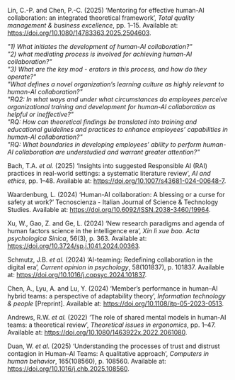 Lin, C.-P. and Chen, P.-C. (2025) ‘Mentoring for effective human-AI collaboration: an integrated theoretical framework’, _Total quality management & business excellence_, pp. 1–15. Available at: https://doi.org/10.1080/14783363.2025.2504603.
  
*"1) What initiates the development of human-AI collaboration?"*  
*"2) what mediating process is involved for achieving human-AI collaboration?"*  
*"3) What are the key mod - erators in this process, and how do they operate?"*  
*"What defines a novel organization’s learning culture as highly relevant to human-AI collaboration?"*  
*"RQ2: In what ways and under what circumstances do employees perceive organizational training and development for human-AI collaboration as helpful or ineffective?"*  
*"RQ: How can theoretical findings be translated into training and educational guidelines and practices to enhance employees’ capabilities in human-AI collaboration?"*  
*"RQ: What boundaries in developing employees’ ability to perform human-AI collaboration are understudied and warrant greater attention?"*

Bach, T.A. _et al._ (2025) ‘Insights into suggested Responsible AI (RAI) practices in real-world settings: a systematic literature review’, _AI and ethics_, pp. 1–48. Available at: https://doi.org/10.1007/s43681-024-00648-7.

Waardenburg, L. (2024) ‘Human-AI collaboration: A blessing or a curse for safety at work?’ Tecnoscienza - Italian Journal of Science & Technology Studies. Available at: https://doi.org/10.6092/ISSN.2038-3460/19964.

Xu, W., Gao, Z. and Ge, L. (2024) ‘New research paradigms and agenda of human factors science in the intelligence era’, _Xin li xue bao. Acta psychologica Sinica_, 56(3), p. 363. Available at: https://doi.org/10.3724/sp.j.1041.2024.00363.

Schmutz, J.B. _et al._ (2024) ‘AI-teaming: Redefining collaboration in the digital era’, _Current opinion in psychology_, 58(101837), p. 101837. Available at: https://doi.org/10.1016/j.copsyc.2024.101837.

Chen, A., Lyu, A. and Lu, Y. (2024) ‘Member’s performance in human–AI hybrid teams: a perspective of adaptability theory’, _Information technology & people_ [Preprint]. Available at: https://doi.org/10.1108/itp-05-2023-0513.

Andrews, R.W. _et al._ (2022) ‘The role of shared mental models in human-AI teams: a theoretical review’, _Theoretical issues in ergonomics_, pp. 1–47. Available at: https://doi.org/10.1080/1463922x.2022.2061080.

Duan, W. _et al._ (2025) ‘Understanding the processes of trust and distrust contagion in Human–AI Teams: A qualitative approach’, _Computers in human behavior_, 165(108560), p. 108560. Available at: https://doi.org/10.1016/j.chb.2025.108560.

